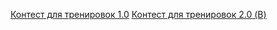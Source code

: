 [Контест для тренировок 1.0](https://contest.yandex.ru/contest/27393/problems/)
[Контест для тренировок 2.0 (B)](https://contest.yandex.ru/contest/28730/problems/)